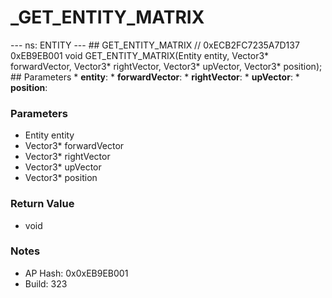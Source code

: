 # _GET_ENTITY_MATRIX

--- ns: ENTITY --- ## GET_ENTITY_MATRIX  // 0xECB2FC7235A7D137 0xEB9EB001 void GET_ENTITY_MATRIX(Entity entity, Vector3* forwardVector, Vector3* rightVector, Vector3* upVector, Vector3* position);   ## Parameters * **entity**: * **forwardVector**: * **rightVector**: * **upVector**: * **position**:

### Parameters
* Entity entity
* Vector3* forwardVector
* Vector3* rightVector
* Vector3* upVector
* Vector3* position

### Return Value
* void

### Notes
* AP Hash: 0x0xEB9EB001
* Build: 323

